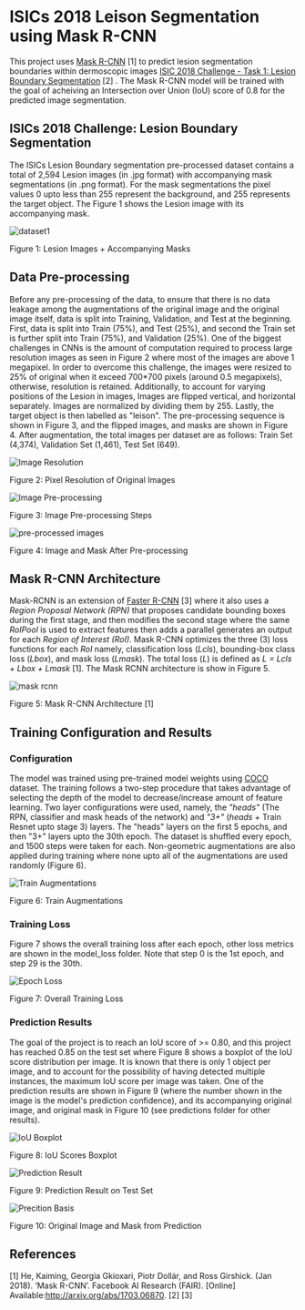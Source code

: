 # ISICs 2018 Leison Segmentation using Mask R-CNN

This project uses [Mask R-CNN](https://arxiv.org/abs/1703.06870) [1] to predict lesion segmentation boundaries within dermoscopic images [ISIC 2018 Challenge - Task 1: Lesion Boundary Segmentation](https://challenge.isic-archive.com/landing/2018/45/) [2] . The Mask R-CNN model will be trained with the goal of acheiving an Intersection over Union (IoU) score of 0.8 for the predicted image segmentation.

## ISICs 2018 Challenge: Lesion Boundary Segmentation
The ISICs Lesion Boundary segmentation pre-processed dataset contains a total of 2,594 Lesion images (in .jpg format) with accompanying mask segmentations (in .png format). For the mask segmentations the pixel values 0 upto less than 255 represent the background, and 255 represents the target object. The Figure 1 shows the Lesion image with its accompanying mask.

![dataset1](https://github.com/christianburbon/isic_maskrcnn_copy/blob/master/visualize_dataset/imgmask_1.png)

Figure 1: Lesion Images + Accompanying Masks


## Data Pre-processing
Before any pre-processing of the data, to ensure that there is no data leakage among the augmentations of the original image and the original image itself, data is split into Training, Validation, and Test at the beginning. First, data is split into Train (75%), and Test (25%), and second the Train set is further split into Train (75%), and Validation (25%).
One of the biggest challenges in CNNs is the amount of computation required to process large resolution images as seen in Figure 2 where most of the images are above 1 megapixel. In order to overcome this challenge, the images were resized to 25% of original when it exceed 700*700 pixels (around 0.5 megapixels), otherwise, resolution is retained. Additionally, to account for varying positions of the Lesion in images, Images are flipped vertical, and horizontal separately. Images are normalized by dividing them by 255. Lastly, the target object is then labelled as "leison". The pre-processing sequence is shown in Figure 3, and the flipped images, and masks are shown in Figure 4. After augmentation, the total images per dataset are as follows: Train Set (4,374), Validation Set (1,461), Test Set (649).

![Image Resolution](https://github.com/christianburbon/isic_maskrcnn_copy/blob/master/other_images/resolution_distribution.png)

Figure 2: Pixel Resolution of Original Images



![Image Pre-processing](https://github.com/christianburbon/lettuce_annotation/blob/master/other_images/pre-processing.jpg)

Figure 3: Image Pre-processing Steps



![pre-processed images](https://github.com/christianburbon/isic_maskrcnn_copy/blob/master/pre_processing.png)

Figure 4: Image and Mask After Pre-processing



## Mask R-CNN Architecture

Mask-RCNN is an extension of [Faster R-CNN](https://proceedings.neurips.cc/paper/2015/file/14bfa6bb14875e45bba028a21ed38046-Paper.pdf) [3] where it also uses a _Region Proposal Network (RPN)_ that proposes candidate bounding boxes during the first stage, and then modifies the second stage where the same _RoIPool_ is used to extract features then adds a parallel generates an output for each _Region of Interest (RoI)_. Mask R-CNN optimizes the three (3) loss functions for each _RoI_ namely, classification loss (_Lcls_), bounding-box class loss (_Lbox_), and mask loss (_Lmask_). The total loss (_L_) is defined as _L = Lcls + Lbox + Lmask_ [1]. The Mask RCNN architecture is show in Figure 5.

![mask rcnn](https://github.com/christianburbon/isic_maskrcnn_copy/blob/master/other_images/mask_rcnn%20architecture.png)

Figure 5: Mask R-CNN Architecture [1]



## Training Configuration and Results
### Configuration
The model was trained using pre-trained model weights using [COCO](https://cocodataset.org) dataset. The training follows a two-step procedure that takes advantage of selecting the depth of the model to decrease/increase amount of feature learning. Two layer configurations were used, namely, the _"heads"_ (The RPN, classifier and mask heads of the network) and _"3+"_ (_heads_ + Train Resnet upto stage 3) layers. The "heads" layers on the first 5 epochs, and then "3+" layers upto the 30th epoch. The dataset is shuffled every epoch, and 1500 steps were taken for each. Non-geometric augmentations are also applied during training where none upto all of the augmentations are used randomly (Figure 6).

![Train Augmentations](https://github.com/christianburbon/isic_maskrcnn_copy/blob/master/other_images/training_augmentations.png)

Figure 6: Train Augmentations



### Training Loss
Figure 7 shows the overall training loss after each epoch, other loss metrics are shown in the model_loss folder. Note that step 0 is the 1st epoch, and step 29 is the 30th.

![Epoch Loss](https://github.com/christianburbon/isic_maskrcnn_copy/blob/master/model_loss/epoch_loss.png)

Figure 7: Overall Training Loss



### Prediction Results
The goal of the project is to reach an IoU score of >= 0.80, and this project has reached 0.85 on the test set where Figure 8 shows a boxplot of the IoU score distribution per image. It is known that there is only 1 object per image, and to account for the possibility of having detected multiple instances, the maximum IoU score per image was taken. One of the prediction results are shown in Figure 9 (where the number shown in the image is the model's prediction confidence), and its accompanying original image, and original mask in Figure 10 (see predictions folder for other results).

![IoU Boxplot](https://github.com/christianburbon/isic_maskrcnn_copy/blob/master/predictions/boxplot_ious.png)

Figure 8: IoU Scores Boxplot



![Prediction Result](https://github.com/christianburbon/isic_maskrcnn_copy/blob/master/predictions/predictions_2.png)

Figure 9: Prediction Result on Test Set

![Precition Basis](https://github.com/christianburbon/isic_maskrcnn_copy/blob/master/predictions/gt_2.png)

Figure 10: Original Image and Mask from Prediction


## References
[1] He, Kaiming, Georgia Gkioxari, Piotr Dollár, and Ross Girshick. (Jan 2018). ‘Mask R-CNN’. Facebook AI Research (FAIR). [Online] Available:http://arxiv.org/abs/1703.06870.
[2] 
[3] 
